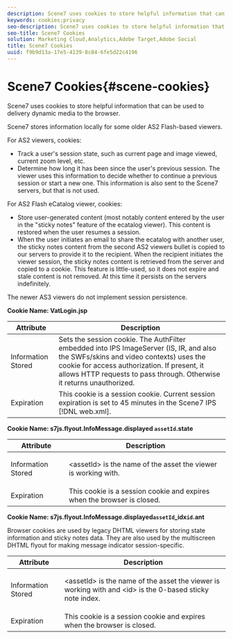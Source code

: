 ```yaml
---
description: Scene7 uses cookies to store helpful information that can be used to delivery dynamic media to the browser.
keywords: cookies;privacy
seo-description: Scene7 uses cookies to store helpful information that can be used to delivery dynamic media to the browser.
seo-title: Scene7 Cookies
solution: Marketing Cloud,Analytics,Adobe Target,Adobe Social
title: Scene7 Cookies
uuid: f9b9d13a-17e5-4139-8c84-6fe5d22c4196
---
```


# Scene7 Cookies{#scene-cookies}

Scene7 uses cookies to store helpful information that can be used to delivery dynamic media to the browser.

Scene7 stores information locally for some older AS2 Flash-based viewers.

For AS2 viewers, cookies:

* Track a user's session state, such as current page and image viewed, current zoom level, etc. 
* Determine how long it has been since the user's previous session. The viewer uses this information to decide whether to continue a previous session or start a new one. This information is also sent to the Scene7 servers, but that is not used.

For AS2 Flash eCatalog viewer, cookies:

* Store user-generated content (most notably content entered by the user in the "sticky notes" feature of the ecatalog viewer). This content is restored when the user resumes a session. 
* When the user initiates an email to share the ecatalog with another user, the sticky notes content from the second AS2 viewers bullet is copied to our servers to provide it to the recipient. When the recipient initiates the viewer session, the sticky notes content is retrieved from the server and copied to a cookie. This feature is little-used, so it does not expire and stale content is not removed. At this time it persists on the servers indefinitely.

The newer AS3 viewers do not implement session persistence.

**Cookie Name: VatLogin.jsp**

|  Attribute  | Description  |
|---|---|
|  Information Stored  | Sets the session cookie. The AuthFilter embedded into IPS ImageServer (IS, IR, and also the SWFs/skins and video contexts) uses the cookie for access authorization. If present, it allows HTTP requests to pass through. Otherwise it returns unauthorized.  |
|  Expiration  | This cookie is a session cookie. Current session expiration is set to 45 minutes in the Scene7 IPS [!DNL web.xml].  |

**Cookie Name: s7js.flyout.InfoMessage.displayed `assetId`.state**

<table id="table_6835D64C5D464A049F576621F2BE3FAD"> 
 <thead> 
  <tr> 
   <th colname="col1" class="entry"> Attribute </th> 
   <th colname="col2" class="entry"> Description </th> 
  </tr> 
 </thead>
 <tbody> 
  <tr> 
   <td colname="col1"> Information Stored </td> 
   <td colname="col2"> <p>&lt;assetId&gt; is the name of the asset the viewer is working with. </p> </td> 
  </tr> 
  <tr> 
   <td colname="col1"> Expiration </td> 
   <td colname="col2"> This cookie is a session cookie and expires when the browser is closed. </td> 
  </tr> 
 </tbody> 
</table>

**Cookie Name: s7js.flyout.InfoMessage.displayed`assetId`_idx`id`.ant**

Browser cookies are used by legacy DHTML viewers for storing state information and sticky notes data. They are also used by the multiscreen DHTML flyout for making message indicator session-specific. 

<table id="table_8F6CC83D32D54BEE99884318AD126C98"> 
 <thead> 
  <tr> 
   <th colname="col1" class="entry"> Attribute </th> 
   <th colname="col2" class="entry"> Description </th> 
  </tr> 
 </thead>
 <tbody> 
  <tr> 
   <td colname="col1"> Information Stored </td> 
   <td colname="col2"> <p> </p> <p> &lt;assetId&gt; is the name of the asset the viewer is working with and &lt;id&gt; is the 0-based sticky note index. </p> </td> 
  </tr> 
  <tr> 
   <td colname="col1"> Expiration </td> 
   <td colname="col2"> This cookie is a session cookie and expires when the browser is closed. </td> 
  </tr> 
 </tbody> 
</table>

